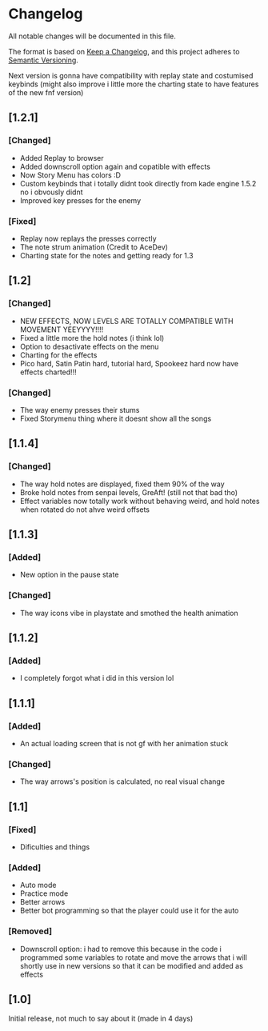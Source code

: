 # Changelog
All notable changes will be documented in this file.

The format is based on [Keep a Changelog](https://keepachangelog.com/en/1.0.0/),
and this project adheres to [Semantic Versioning](https://semver.org/spec/v2.0.0.html).

Next version is gonna have compatibility with replay state and costumised keybinds
(might also improve i little more the charting state to have features of the new fnf version)

## [1.2.1]
### [Changed]
- Added Replay to browser
- Added downscroll option again and copatible with effects
- Now Story Menu has colors :D
- Custom keybinds that i totally didnt took directly from kade engine 1.5.2 no i obvously didnt
- Improved key presses for the enemy
### [Fixed]
- Replay now replays the presses correctly
- The note strum animation (Credit to AceDev)
- Charting state for the notes and getting ready for 1.3


## [1.2]
### [Changed]
- NEW EFFECTS, NOW LEVELS ARE TOTALLY COMPATIBLE WITH MOVEMENT YEEYYYY!!!!
- Fixed a little more the hold notes (i think lol)
- Option to desactivate effects on the menu
- Charting for the effects
- Pico hard, Satin Patin hard, tutorial hard, Spookeez hard now have effects charted!!!
### [Changed]
- The way enemy presses their stums
- Fixed Storymenu thing where it doesnt show all the songs

## [1.1.4]
### [Changed]
- The way hold notes are displayed, fixed them 90% of the way
- Broke hold notes from senpai levels, GreAft! (still not that bad tho)
- Effect variables now totally work without behaving weird, and hold notes when rotated do not ahve weird offsets

## [1.1.3]
### [Added]
- New option in the pause state
### [Changed]
- The way icons vibe in playstate and smothed the health animation

## [1.1.2]
### [Added]
- I completely forgot what i did in this version lol

## [1.1.1]
### [Added]
- An actual loading screen that is not gf with her animation stuck
### [Changed]
- The way arrows's position is calculated, no real visual change

## [1.1]
### [Fixed]
- Dificulties and things
### [Added]
- Auto mode
- Practice mode
- Better arrows
- Better bot programming so that the player could use it for the auto
### [Removed]
- Downscroll option: i had to remove this because in the code i programmed some variables to rotate and move the arrows that i will shortly use in new versions so that it can be modified and added as effects

## [1.0]
Initial release, not much to say about it (made in 4 days)
